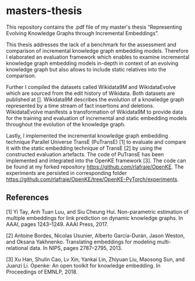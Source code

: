 # masters-thesis
This repository contains the .pdf file of my master's thesis “Representing Evolving Knowledge Graphs through Incremental Embeddings”. 

This thesis addresses the lack of a benchmark for the assessment and comparison of incremental knowledge graph embedding models. 
Therefore I elaborated an evaluation framework which enables to examine incremental knowledge graph embedding models in-depth in context of an 
evolving knowledge graph but also allows to include static relatives into the comparison.

Further I compiled the datasets called Wikidata9M and WikidataEvolve which are sourced from the edit history of Wikidata. 
Both datasets are published at []. Wikidata9M describes the evolution of a knowledge graph represented by a time stream of fact insertions and deletions. 
WikidataEvolve manifests a transformation of Wikidata9M to provide data for the training and evaluation of incremental and static embedding models 
throughout the evolution of the knowledge graph.

Lastly, I implemented the incremental knowledge graph embedding technique Parallel Universe TransE (PuTransE) [1] to evaluate and compare it with the static embedding
technique of TransE [2] by using the constructed evaluation artefacts. The code of PuTransE has been implemented and integrated into the OpenKE framework [3]. 
The code can be found at my forked repository https://github.com/rlafraie/OpenKE. 
The experiments are persisted in corresponding folder https://github.com/rlafraie/OpenKE/tree/OpenKE-PyTorch/experiments.

## References
<a id="1">[1]</a> 
Yi Tay, Anh Tuan Luu, and Siu Cheung Hui. Non-parametric estimation of multiple embeddings for link prediction on dynamic knowledge graphs. In AAAI, pages 1243–1249. AAAI Press, 2017.

<a id="1">[2]</a> 
Antoine Bordes, Nicolas Usunier, Alberto García-Durán, Jason Weston, and Oksana Yakhnenko. Translating embeddings for modeling multi-relational data. In NIPS, pages 2787–2795, 2013.

<a id="1">[3]</a> 
Xu Han, Shulin Cao, Lv Xin, Yankai Lin, Zhiyuan Liu, Maosong Sun, and Juanzi Li. Openke: An open toolkit for knowledge embedding. In Proceedings of EMNLP, 2018.

